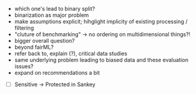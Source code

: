 - which one's lead to binary split?
- binarization as major problem
- make assumptions explicit; hihglight implicity of existing processing / filtering
- "cluture of benchmarking" -> no ordering on multidimensional things?!
- bigger overall question?
- beyond fairML?
- refer back to, explain (?), critical data studies
- same underlying problem leading to biased data and these evaluation issues?
- expand on recommendations a bit

- [ ] Sensitive -> Protected in Sankey
